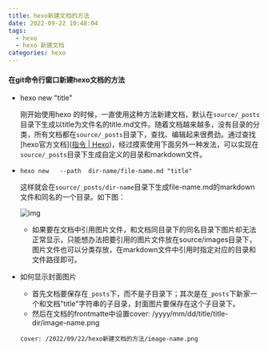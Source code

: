 ```yaml
---
title: hexo新建文档的方法
date: 2022-09-22 10:48:04
tags:
  - hexo 
  - hexo 新建文档
categories: hexo 
---
```


#### 在git命令行窗口新建hexo文档的方法

* hexo  new "title"

  刚开始使用hexo 的时候，一直使用这种方法新建文档，默认在`source/_posts`目录下生成以title为文件名的title.md文件。随着文档越来越多，没有目录的分类，所有文档都在`source/_posts`目录下，查找、编辑起来很费劲。通过查找[hexo官方文档]([指令 | Hexo](https://hexo.io/zh-cn/docs/commands))，经过摸索使用下面另外一种发法，可以实现在`source/_posts`目录下生成自定义的目录和markdown文件。

* `hexo new   --path  dir-name/file-name.md "title"`

  这样就会在`source/_posts/dir-name`目录下生成file-name.md的markdown文件和同名的一个目录。如下图：

  ![img](/images/hexo/hexo新建文档方法/hexo-new-path.png)
  
  * 如果要在文档中引用图片文件，和文档同目录下的同名目录下图片却无法正常显示，只能想办法把要引用的图片文件放在source/images目录下，图片文件也可以分类存放，在markdown文件中引用时指定对应的目录和文件路径即可。

* 如何显示封面图片

  * 首先文档要保存在`_posts`下，而不是子目录下；其次是在`_posts`下新家一个和文档"title"字符串的子目录，封面图片要保存在这个子目录下。
  * 然后在文档的frontmatte中设置cover:    /yyyy/mm/dd/title/title-dir/image-name.png

  `cover: /2022/09/22/hexo新建文档的方法/image-name.png`

